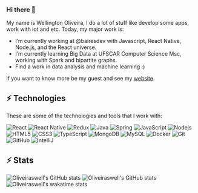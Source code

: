 

### Hi there 🤙

My name is Wellington Oliveira, I do a lot of stuff like develop some apps, work with iot and etc.
Today, my major work is:

- I’m currently working at @bairesdev with Javascript, React Native, Node.js, and the React universe.
- I’m currently learning Big Data at UFSCAR Computer Science Msc, working with Spark and bipartite graphs.
- Find a work in data analysis and machine learning :) 

if you want to know more be my guest and see my [website](http://oliveiraswell.github.io).

## ⚡ Technologies

These are some of the technologies and tools that I work with:


![React](https://img.shields.io/badge/-React-007396?style=flat-square&logo=react&logoColor=white)
![React Native](https://img.shields.io/badge/-React%20Native-2496ED?style=flat-square&logo=react&logoColor=white)
![Redux](https://img.shields.io/badge/-Redux-4479A1?style=flat-square&logo=redux)
![Java](https://img.shields.io/badge/-Java-007396?style=flat-square&logo=java)
![Spring](https://img.shields.io/badge/-Spring-6DB33F?style=flat-square&logo=spring&logoColor=white)
![JavaScript](https://img.shields.io/badge/-JavaScript-black?style=flat-square&logo=javascript)
![Nodejs](https://img.shields.io/badge/-Nodejs-339933?style=flat-square&logo=Node.js&logoColor=white)
![HTML5](https://img.shields.io/badge/-HTML5-E34F26?style=flat-square&logo=html5&logoColor=white)
![CSS3](https://img.shields.io/badge/-CSS3-1572B6?style=flat-square&logo=css3)
![TypeScript](https://img.shields.io/badge/-TypeScript-007ACC?style=flat-square&logo=typescript)
![MongoDB](https://img.shields.io/badge/-MongoDB-black?style=flat-square&logo=mongodb)
![MySQL](https://img.shields.io/badge/-MySQL-4479A1?style=flat-square&logo=mysql&logoColor=white)
![Docker](https://img.shields.io/badge/-Docker-2496ED?style=flat-square&logo=docker&logoColor=white)
![Git](https://img.shields.io/badge/-Git-black?style=flat-square&logo=git)
![GitHub](https://img.shields.io/badge/-GitHub-181717?style=flat-square&logo=github)
![IntelliJ](https://img.shields.io/badge/-IntelliJ%20IDEA-black?style=flat-square&logo=intellij-idea&logoColor=white)

## ⚡ Stats

![Oliveiraswell's GitHub stats](https://github-readme-stats-oliveiraswell.vercel.app/api?username=oliveiraswell&count_private=true&theme=tokyonight)
![Oliveiraswell's GitHub stats](https://github-readme-stats-oliveiraswell.vercel.app/api/top-langs/?username=oliveiraswell&langs_count=8&layout=compact&theme=tokyonight&count_private=true)
![Oliveiraswell's wakatime stats](https://github-readme-stats-oliveiraswell.vercel.app/api/wakatime?username=oliveiraswell&theme=tokyonight)


